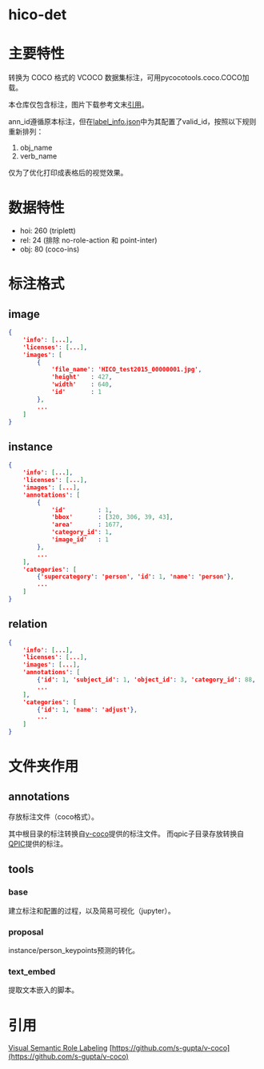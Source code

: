 # hico-det

# 主要特性

转换为 COCO 格式的 VCOCO 数据集标注，可用pycocotools.coco.COCO加载。

本仓库仅包含标注，图片下载参考文末[引用](#引用)。

ann_id遵循原本标注，但在[label_info.json](configs/label_info.json)中为其配置了valid_id，按照以下规则重新排列：

1. obj_name
2. verb_name

仅为了优化打印成表格后的视觉效果。

# 数据特性

- hoi: 260 (triplett)
- rel: 24 (排除 no-role-action 和 point-inter)
- obj: 80 (coco-ins)

# 标注格式
## image
```json
{
    'info': [...], 
    'licenses': [...], 
    'images': [
        {
            'file_name': 'HICO_test2015_00000001.jpg',
            'height'   : 427,
            'width'    : 640,
            'id'       : 1
        },
        ...
    ]
}
```

## instance
```json
{
    'info': [...], 
    'licenses': [...], 
    'images': [...],
    'annotations': [
        {
            'id'         : 1,
            'bbox'       : [320, 306, 39, 43],
            'area'       : 1677,
            'category_id': 1,
            'image_id'   : 1
        },
        ...
    ], 
    'categories': [
        {'supercategory': 'person', 'id': 1, 'name': 'person'},
        ...
    ]
}
```

## relation
```json
{
    'info': [...], 
    'licenses': [...], 
    'images': [...],
    'annotations': [
        {'id': 1, 'subject_id': 1, 'object_id': 3, 'category_id': 88, 'image_id': 1},
        ...
    ], 
    'categories': [
        {'id': 1, 'name': 'adjust'},
        ...
    ]
}
```

# 文件夹作用

## annotations

存放标注文件（coco格式）。

其中根目录的标注转换自[v-coco](https://github.com/s-gupta/v-coco)提供的标注文件。
而qpic子目录存放转换自[QPIC](https://arxiv.org/abs/2103.05399)提供的标注。

## tools

### base

建立标注和配置的过程，以及简易可视化（jupyter）。

### proposal

instance/person_keypoints预测的转化。

### text_embed

提取文本嵌入的脚本。

# 引用
[Visual Semantic Role Labeling](http://arxiv.org/abs/1505.04474)
[https://github.com/s-gupta/v-coco](https://github.com/s-gupta/v-coco)
